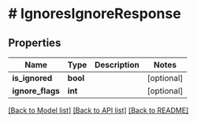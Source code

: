 # # IgnoresIgnoreResponse

## Properties

Name | Type | Description | Notes
------------ | ------------- | ------------- | -------------
**is_ignored** | **bool** |  | [optional]
**ignore_flags** | **int** |  | [optional]

[[Back to Model list]](../../README.md#models) [[Back to API list]](../../README.md#endpoints) [[Back to README]](../../README.md)
